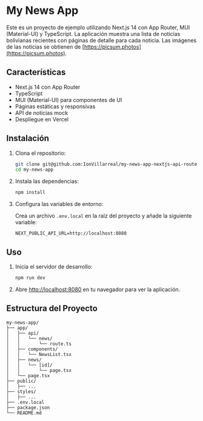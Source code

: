 # My News App

Este es un proyecto de ejemplo utilizando Next.js 14 con App Router, MUI (Material-UI) y TypeScript. La aplicación muestra una lista de noticias bolivianas recientes con páginas de detalle para cada noticia. Las imágenes de las noticias se obtienen de [https://picsum.photos](https://picsum.photos).

## Características

- Next.js 14 con App Router
- TypeScript
- MUI (Material-UI) para componentes de UI
- Páginas estáticas y responsivas
- API de noticias mock
- Despliegue en Vercel

## Instalación

1. Clona el repositorio:

   ```bash
   git clone git@github.com:IonVillarreal/my-news-app-nextjs-api-routes.git
   cd my-news-app
   ```

2. Instala las dependencias:

   ```bash
   npm install
   ```

3. Configura las variables de entorno:

   Crea un archivo `.env.local` en la raíz del proyecto y añade la siguiente variable:

   ```env
   NEXT_PUBLIC_API_URL=http://localhost:8080
   ```

## Uso

1. Inicia el servidor de desarrollo:

   ```bash
   npm run dev
   ```

2. Abre [http://localhost:8080](http://localhost:8080) en tu navegador para ver la aplicación.


## Estructura del Proyecto

```plaintext
my-news-app/
├── app/
│   ├── api/
│   │   └── news/
│   │       └── route.ts
│   ├── components/
│   │   └── NewsList.tsx
│   ├── news/
│   │   └── [id]/
│   │       └── page.tsx
│   └── page.tsx
├── public/
│   ├── ...
├── styles/
│   ├── ...
├── .env.local
├── package.json
└── README.md
```
